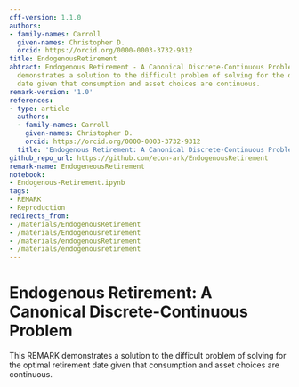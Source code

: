 ```yaml
---
cff-version: 1.1.0
authors:
- family-names: Carroll
  given-names: Christopher D.
  orcid: https://orcid.org/0000-0003-3732-9312
title: EndogenousRetirement
abtract: Endogenous Retirement - A Canonical Discrete-Continuous Problem. This REMARK
  demonstrates a solution to the difficult problem of solving for the optimal retirement
  date given that consumption and asset choices are continuous.
remark-version: '1.0'
references:
- type: article
  authors:
  - family-names: Carroll
    given-names: Christopher D.
    orcid: https://orcid.org/0000-0003-3732-9312
  title: 'Endogenous Retirement: A Canonical Discrete-Continuous Problem'
github_repo_url: https://github.com/econ-ark/EndogenousRetirement
remark-name: EndogeneousRetirement
notebook:
- Endogenous-Retirement.ipynb
tags:
- REMARK
- Reproduction
redirects_from:
- /materials/EndogenousRetirement
- /materials/Endogenousretirement
- /materials/endogenousRetirement
- /materials/endogenousretirement
---
```


# Endogenous Retirement: A Canonical Discrete-Continuous Problem

This REMARK demonstrates a solution to the difficult problem of solving for the optimal retirement date given that consumption and asset choices are continuous.
